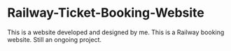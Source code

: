 # Railway-Ticket-Booking-Website
This is a website developed and designed by me. This is a Railway booking website. Still an ongoing project.
